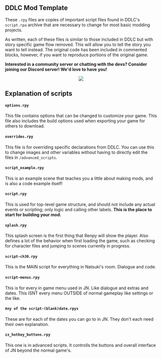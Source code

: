 ## DDLC Mod Template

These `.rpy` files are copies of important script files found in DDLC's `script.rpa` archive that are necessary to change for most basic modding projects.

As written, each of these files is similar to those included in DDLC but with story specific game flow removed. This will allow you to tell the story you want to tell instead. The original code has been included in commented blocks, however, if you want to reproduce portions of the original game.

**Interested in a community server or chatting with the devs? Consider joining our Discord server! We'd love to have you!**
<div style="text-align:center">
    <a href=https://discord.gg/B7GcUsK>
        <img src="https://discordapp.com/api/guilds/441438764049629185/widget.png?style=banner4"/>
    </a>
</div>

## Explanation of scripts

#### `options.rpy`

This file contains options that can be changed to customize your game. This file also includes the build options used when exporting your game for others to download.

#### `overrides.rpy`

This file is for overriding specific declarations from DDLC. You can use this to change images and other variables without having to directly edit the files in `/advanced_scripts`.

#### `script_example.rpy`

This is an example scene that teaches you a little about making mods, and is also a code example itself!

#### `script.rpy`

This is used for top-level game structure, and should not include any actual events or scripting; only logic and calling other labels. **This is the place to start for building your mod.**

#### `splash.rpy`

This splash screen is the first thing that Renpy will show the player. Also defines a lot of the behavior when first loading the game, such as checking for character files and jumping to scenes currently in progress.

#### `script-ch30.rpy`

This is the MAIN script for everything in Natsuki's room. Dialogue and code.

#### `script-menus.rpy`

This is for every in game menu used in JN. Like dialogue and extras and dates. This ISNT every menu OUTSIDE of normal gameplay like settings or the like.

#### `Any of the script-(blank)date.rpys`

These are for each of the dates you can go to in JN. They don't each need their own explanation.

#### `zz_hotkey_buttons.rpy`

This one is in advanced scripts. It controlls the buttons and overall interface of JN beyond the normal game's.
